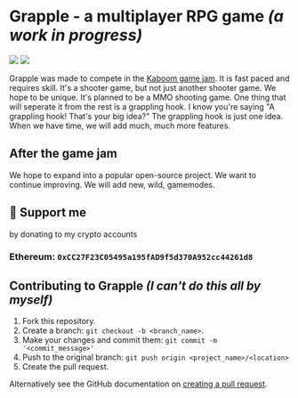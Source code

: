 # Grapple - a multiplayer RPG game _(a work in progress)_

![](https://img.shields.io/badge/contributions-welcome-orange.svg?style=for-the-badge)
![](https://img.shields.io/github/license/heron-lang/heron?style=for-the-badge)

Grapple was made to compete in the [Kaboom game jam](https://replit.com/talk/announcements/KABOOM-JAM/127934).
It is fast paced and requires skill.
It's a shooter game, but not just another shooter game. We hope to be unique. It's planned to be a MMO shooting game. One thing that will seperate it from the rest is a grappling hook.
I know you're saying "A grappling hook! That's your big idea?"
The grappling hook is just one idea.
When we have time, we will add much, much more features.

## After the game jam

We hope to expand into a popular open-source project.
We want to continue improving.
We will add new, wild, gamemodes.

## 🤝 Support me

by donating to my crypto accounts

### Ethereum: `0xCC27F23C05495a195fAD9f5d370A952cc44261d8`

## Contributing to Grapple *(I can't do this all by myself)*

1. Fork this repository.
2. Create a branch: `git checkout -b <branch_name>`.
3. Make your changes and commit them: `git commit -m '<commit_message>'`
4. Push to the original branch: `git push origin <project_name>/<location>`
5. Create the pull request.

Alternatively see the GitHub documentation on [creating a pull request](https://help.github.com/en/github/collaborating-with-issues-and-pull-requests/creating-a-pull-request).
